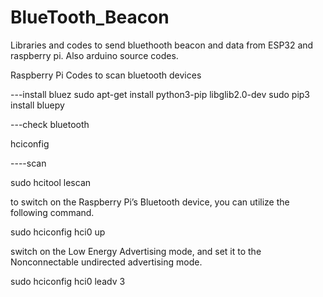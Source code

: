 # BlueTooth_Beacon
Libraries and codes to send bluethooth beacon and data from ESP32 and raspberry pi. Also arduino source codes.

Raspberry Pi Codes to scan bluetooth devices


---install bluez
sudo apt-get install python3-pip libglib2.0-dev
sudo pip3 install bluepy

---check bluetooth

hciconfig

----scan 

 sudo hcitool lescan

to switch on the Raspberry Pi’s Bluetooth device, you can utilize the following command.

sudo hciconfig hci0 up

switch on the Low Energy Advertising mode, and set it to the Nonconnectable undirected advertising mode.

sudo hciconfig hci0 leadv 3
